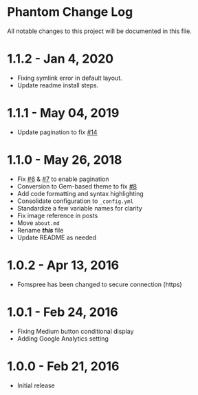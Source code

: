 # Phantom Change Log

All notable changes to this project will be documented in this file.

# 1.1.2 - Jan 4, 2020

- Fixing symlink error in default layout.
- Update readme install steps.

# 1.1.1 - May 04, 2019

- Update pagination to fix [#14](https://github.com/jamigibbs/phantom/issues/14)

# 1.1.0 - May 26, 2018

- Fix [#6](https://github.com/jamigibbs/phantom/issues/6) & [#7](https://github.com/jamigibbs/phantom/issues/6) to
  enable pagination
- Conversion to Gem-based theme to fix [#8](https://github.com/jamigibbs/phantom/issues/8)
- Add code formatting and syntax highlighting
- Consolidate configuration to `_config.yml`
- Standardize a few variable names for clarity
- Fix image reference in posts
- Move `about.md`
- Rename _**this**_ file
- Update README as needed

# 1.0.2 - Apr 13, 2016

- Fomspree has been changed to secure connection (https)

# 1.0.1 - Feb 24, 2016

- Fixing Medium button conditional display
- Adding Google Analytics setting

# 1.0.0 - Feb 21, 2016

- Initial release
